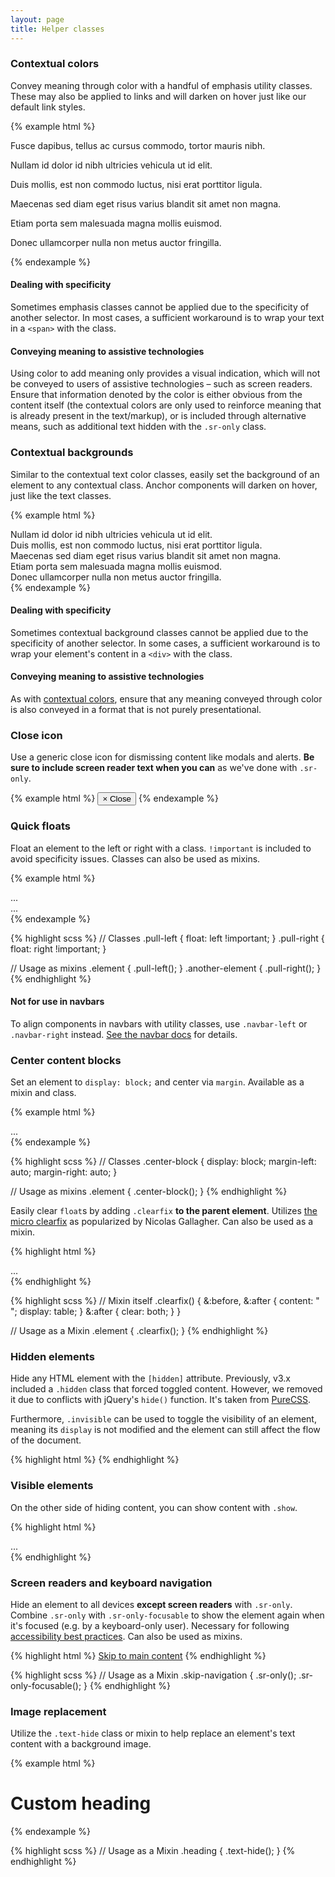 ```yaml
---
layout: page
title: Helper classes
---
```


### Contextual colors

Convey meaning through color with a handful of emphasis utility classes. These may also be applied to links and will darken on hover just like our default link styles.

{% example html %}
<p class="text-muted">Fusce dapibus, tellus ac cursus commodo, tortor mauris nibh.</p>
<p class="text-primary">Nullam id dolor id nibh ultricies vehicula ut id elit.</p>
<p class="text-success">Duis mollis, est non commodo luctus, nisi erat porttitor ligula.</p>
<p class="text-info">Maecenas sed diam eget risus varius blandit sit amet non magna.</p>
<p class="text-warning">Etiam porta sem malesuada magna mollis euismod.</p>
<p class="text-danger">Donec ullamcorper nulla non metus auctor fringilla.</p>
{% endexample %}

<div class="bs-callout bs-callout-info">
  <h4>Dealing with specificity</h4>
  <p>Sometimes emphasis classes cannot be applied due to the specificity of another selector. In most cases, a sufficient workaround is to wrap your text in a <code>&lt;span&gt;</code> with the class.</p>
</div>
<div class="bs-callout bs-callout-warning">
  <h4>Conveying meaning to assistive technologies</h4>
  <p>Using color to add meaning only provides a visual indication, which will not be conveyed to users of assistive technologies – such as screen readers. Ensure that information denoted by the color is either obvious from the content itself (the contextual colors are only used to reinforce meaning that is already present in the text/markup), or is included through alternative means, such as additional text hidden with the <code>.sr-only</code> class.</p>
</div>

### Contextual backgrounds

Similar to the contextual text color classes, easily set the background of an element to any contextual class. Anchor components will darken on hover, just like the text classes.

{% example html %}
<div class="bg-primary">Nullam id dolor id nibh ultricies vehicula ut id elit.</div>
<div class="bg-success">Duis mollis, est non commodo luctus, nisi erat porttitor ligula.</div>
<div class="bg-info">Maecenas sed diam eget risus varius blandit sit amet non magna.</div>
<div class="bg-warning">Etiam porta sem malesuada magna mollis euismod.</div>
<div class="bg-danger">Donec ullamcorper nulla non metus auctor fringilla.</div>
{% endexample %}

<div class="bs-callout bs-callout-info">
  <h4>Dealing with specificity</h4>
  <p>Sometimes contextual background classes cannot be applied due to the specificity of another selector. In some cases, a sufficient workaround is to wrap your element's content in a <code>&lt;div&gt;</code> with the class.</p>
</div>

<div class="bs-callout bs-callout-warning">
  <h4>Conveying meaning to assistive technologies</h4>
  <p>As with <a href="#helper-classes-colors">contextual colors</a>, ensure that any meaning conveyed through color is also conveyed in a format that is not purely presentational.</p>
</div>

### Close icon

Use a generic close icon for dismissing content like modals and alerts. **Be sure to include screen reader text when you can** as we've done with `.sr-only`.

{% example html %}
<button type="button" class="close">
  <span aria-hidden="true">&times;</span>
  <span class="sr-only">Close</span>
</button>
{% endexample %}

### Quick floats

Float an element to the left or right with a class. `!important` is included to avoid specificity issues. Classes can also be used as mixins.

{% example html %}
<div class="pull-left">...</div>
<div class="pull-right">...</div>
{% endexample %}

{% highlight scss %}
// Classes
.pull-left {
  float: left !important;
}
.pull-right {
  float: right !important;
}

// Usage as mixins
.element {
  .pull-left();
}
.another-element {
  .pull-right();
}
{% endhighlight %}

<div class="bs-callout bs-callout-warning">
  <h4>Not for use in navbars</h4>
  <p>To align components in navbars with utility classes, use <code>.navbar-left</code> or <code>.navbar-right</code> instead. <a href="../components/#navbar-component-alignment">See the navbar docs</a> for details.</p>
</div>

### Center content blocks

Set an element to `display: block;` and center via `margin`. Available as a mixin and class.

{% example html %}
<div class="center-block">...</div>
{% endexample %}

{% highlight scss %}
// Classes
.center-block {
  display: block;
  margin-left: auto;
  margin-right: auto;
}

// Usage as mixins
.element {
  .center-block();
}
{% endhighlight %}

Easily clear `float`s by adding `.clearfix` **to the parent element**. Utilizes [the micro clearfix](http://nicolasgallagher.com/micro-clearfix-hack/) as popularized by Nicolas Gallagher. Can also be used as a mixin.

{% highlight html %}
<div class="clearfix">...</div>
{% endhighlight %}

{% highlight scss %}
// Mixin itself
.clearfix() {
  &:before,
  &:after {
    content: " ";
    display: table;
  }
  &:after {
    clear: both;
  }
}

// Usage as a Mixin
.element {
  .clearfix();
}
{% endhighlight %}

### Hidden elements

Hide any HTML element with the `[hidden]` attribute. Previously, v3.x included a `.hidden` class that forced toggled content. However, we removed it due to conflicts with jQuery's `hide()` function. It's taken from [PureCSS](http://purecss.io).

Furthermore, `.invisible` can be used to toggle the visibility of an element, meaning its `display` is not modified and the element can still affect the flow of the document.

{% highlight html %}
<input type="text" hidden>
{% endhighlight %}

### Visible elements

On the other side of hiding content, you can show content with `.show`.

{% highlight html %}
<div class="show">...</div>
{% endhighlight %}

### Screen readers and keyboard navigation

Hide an element to all devices **except screen readers** with `.sr-only`. Combine `.sr-only` with `.sr-only-focusable` to show the element again when it's focused (e.g. by a keyboard-only user). Necessary for following [accessibility best practices](../getting-started/#accessibility). Can also be used as mixins.

{% highlight html %}
<a class="sr-only sr-only-focusable" href="#content">Skip to main content</a>
{% endhighlight %}

{% highlight scss %}
// Usage as a Mixin
.skip-navigation {
  .sr-only();
  .sr-only-focusable();
}
{% endhighlight %}

### Image replacement

Utilize the `.text-hide` class or mixin to help replace an element's text content with a background image.

{% example html %}
<h1 class="text-hide">Custom heading</h1>
{% endexample %}

{% highlight scss %}
// Usage as a Mixin
.heading {
  .text-hide();
}
{% endhighlight %}
